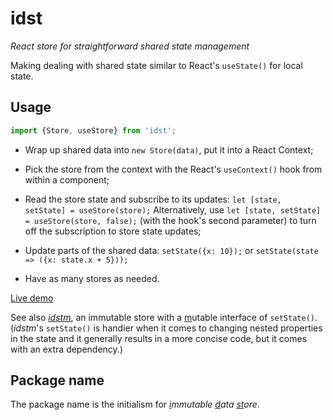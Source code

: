 # idst

*React store for straightforward shared state management*

Making dealing with shared state similar to React's `useState()` for local state.

## Usage

```js
import {Store, useStore} from 'idst';
```

- Wrap up shared data into `new Store(data)`, put it into a React Context;

- Pick the store from the context with the React's `useContext()` hook from within a component;

- Read the store state and subscribe to its updates: `let [state, setState] = useStore(store);` Alternatively, use `let [state, setState] = useStore(store, false);` (with the hook's second parameter) to turn off the subscription to store state updates;

- Update parts of the shared data: `setState({x: 10});` or `setState(state => ({x: state.x + 5}));`

- Have as many stores as needed.

[Live demo](https://codesandbox.io/s/bi94de)

See also [*idstm*](https://www.npmjs.com/package/idstm), an immutable store with a <ins>m</ins>utable interface of `setState()`.<br>
(*idstm*'s `setState()` is handier when it comes to changing nested properties in the state and it generally results in a more concise code, but it comes with an extra dependency.)

## Package name

The package name is the initialism for *<ins>i</ins>mmutable <ins>d</ins>ata <ins>st</ins>ore*.
